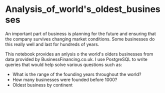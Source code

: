 # Analysis_of_world's_oldest_businesses
An important part of business is planning for the future and ensuring that the company survives changing market conditions. Some businesses do this really well and last for hundreds of years.

This notebook provides an anlysis o the world's olders businesses from data provided by BusinessFinancing.co.uk. I use PostgreSQL to write queries that would help solve various questions such as:
*  What is the range of the founding years throughout the world?
*  How many businesses were founded before 1000?
*  Oldest business by continent
